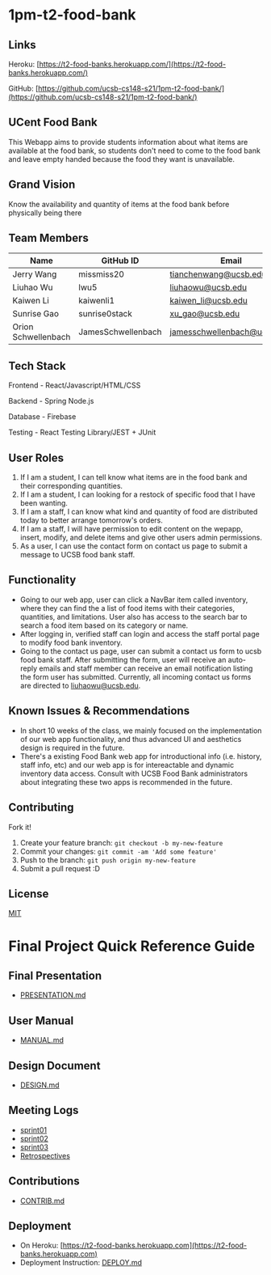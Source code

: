 # 1pm-t2-food-bank

## Links
Heroku: [https://t2-food-banks.herokuapp.com/](https://t2-food-banks.herokuapp.com/)

GitHub: [https://github.com/ucsb-cs148-s21/1pm-t2-food-bank/](https://github.com/ucsb-cs148-s21/1pm-t2-food-bank/)

## UCent Food Bank
This Webapp aims to provide students information about what items are available at the food bank, so students don't need to come to the food bank and leave empty handed because the food they want is unavailable.

## Grand Vision
Know the availability and quantity of items at the food bank before physically being there

## Team Members
| Name              | GitHub ID   | Email                         |
|-------------------|-------------|-------------------------------|
| Jerry Wang      | missmiss20    | tianchenwang@ucsb.edu         |
| Liuhao Wu  | lwu5        | liuhaowu@ucsb.edu         | 
| Kaiwen Li | kaiwenli1   | kaiwen_li@ucsb.edu            |
| Sunrise Gao | sunrise0stack    | xu_gao@ucsb.edu               |
| Orion Schwellenbach | JamesSchwellenbach   | jamesschwellenbach@ucsb.edu   |

## Tech Stack

Frontend - React/Javascript/HTML/CSS

Backend - Spring Node.js

Database - Firebase

Testing - React Testing Library/JEST + JUnit

## User Roles

1. If I am a student, I can tell know what items are in the food bank and their corresponding quantities.
2. If I am a student, I can looking for a restock of specific food that I have been wanting.
3. If I am a staff, I can know what kind and quantity of food are distributed today to better arrange tomorrow's orders.
4. If I am a staff, I will have permission to edit content on the wepapp, insert, modify, and delete items and give other users admin permissions.
4. As a user, I can use the contact form on contact us page to submit a message to UCSB food bank staff.

## Functionality
- Going to our web app, user can click a NavBar item called inventory, where they can find the a list of food items with their categories, quantities, and limitations. User also has access to the search bar to search a food item based on its category or name.
- After logging in, verified staff can login and access the staff portal page to modify food bank inventory.
- Going to the contact us page, user can submit a contact us form to ucsb food bank staff. After submitting the form, user will receive an auto-reply emails and staff member can receive an email notification listing the form user has submitted. Currently, all incoming contact us forms are directed to liuhaowu@ucsb.edu.

## Known Issues & Recommendations

- In short 10 weeks of the class, we mainly focused on the implementation of our web app functionality, and thus advanced UI and aesthetics design is required in the future.
- There's a existing Food Bank web app for introductional info (i.e. history, staff info, etc) and our web app is for intereactable and dynamic inventory data access. Consult with UCSB Food Bank administrators about integrating these two apps is recommended in the future.

## Contributing
Fork it!
1. Create your feature branch: `git checkout -b my-new-feature`
2. Commit your changes: `git commit -am 'Add some feature'`
3. Push to the branch: `git push origin my-new-feature`
4. Submit a pull request :D

## License
[MIT](https://choosealicense.com/licenses/mit/)


# Final Project Quick Reference Guide

## Final Presentation 

- [PRESENTATION.md](https://github.com/ucsb-cs148-s21/1pm-t2-food-bank/blob/main/docs/PRESENTATION.md) 

## User Manual

- [MANUAL.md](https://github.com/ucsb-cs148-s21/1pm-t2-food-bank/blob/main/docs/MANUAL.md)

## Design Document

- [DESIGN.md](https://github.com/ucsb-cs148-s21/1pm-t2-food-bank/blob/main/docs/DESIGN.md)

## Meeting Logs

- [sprint01](https://github.com/ucsb-cs148-s21/1pm-t2-food-bank/tree/main/team/sprint01)
- [sprint02](https://github.com/ucsb-cs148-s21/1pm-t2-food-bank/tree/main/team/sprint02)
- [sprint03](https://github.com/ucsb-cs148-s21/1pm-t2-food-bank/tree/main/team/sprint03)
- [Retrospectives](https://github.com/ucsb-cs148-s21/1pm-t2-food-bank/tree/main/team/Retrospectives)

## Contributions

- [CONTRIB.md](https://github.com/ucsb-cs148-s21/1pm-t2-food-bank/blob/main/team/contributions/CONTRIB.md)

## Deployment

- On Heroku: [https://t2-food-banks.herokuapp.com](https://t2-food-banks.herokuapp.com)
- Deployment Instruction: [DEPLOY.md](https://github.com/ucsb-cs148-s21/1pm-t2-food-bank/blob/main/docs/DEPLOY.md)
